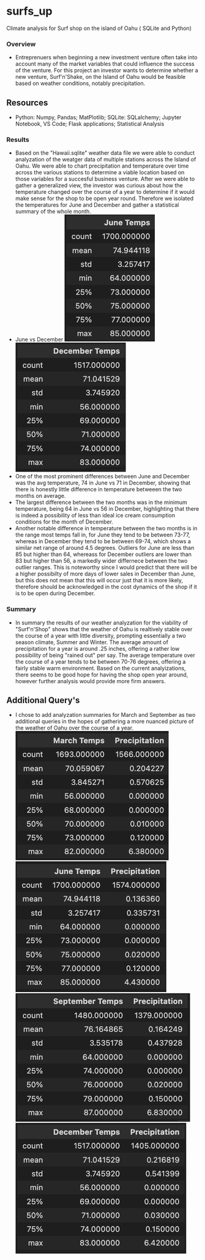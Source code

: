# surfs_up
Climate analysis for Surf shop on the island of Oahu ( SQLite and Python) 

### Overview
  - Entreprenuers when beginning a new investment venture often take into account many of the market variables that could influence the success of the venture. For this project an investor wants to determine whether a new venture, Surf'n'Shake, on the Island of Oahu would be feasible based on weather conditions, notably precipitation. 

## Resources
  - Python: Numpy, Pandas; MatPlotlib; SQLite: SQLalchemy; Jupyter Notebook, VS Code; Flask applications; Statistical Analysis
### Results
  - Based on the "Hawaii.sqlite" weather data file we were able to conduct analyzation of the weatger data of multiple stations across the Island of Oahu. We were able to chart precipitation and temperature over time across the various stations to determine a viable location based on those variables for a succesful business venture. After we were able to gather a generalized view, the investor was curious about how the temperature changed over the course of a year to determine if it would make sense for the shop to be open year round. Therefore we isolated the temperatures for June and December and gather a statistical summary of the whole month.
  - June vs December
![June Temp Summary](https://github.com/MichaelG-B/surfs_up/blob/dd51bff569e8533c8c530caa5ef9ef2aa05c7837/June%20Temp%20Summary.png)
![December Temp Summary](https://github.com/MichaelG-B/surfs_up/blob/dd51bff569e8533c8c530caa5ef9ef2aa05c7837/December%20Temp%20Summary.png)
  - One of the most prominent differences between June and December was the avg temperature, 74 in June vs 71 in December, showing that there is honestly little difference in temperature betweeen the two months on average.
  - The largest difference between the two months was in the minimum temperature, being 64 in June vs 56 in December, highlighting that there is indeed a possibility of less than ideal ice cream consumption conditions for the month of December.
  - Another notable difference in temperature between the two months is in the range most temps fall in, for June they tend to be between 73-77, whereas in December they tend to be between 69-74, which shows a similar net range of around 4.5 degrees. Outliers for June are less than 85 but higher than 64, whereass for December outliers are lower than 83 but higher than 56, a markedly wider differnece between the two outlier ranges. This is noteworthy since I would predict that there will be a higher possibilty of more days of lower sales in December than June, but this does not mean that this will occur just that it is more likely, therefore should be acknowledged in the cost dynamics of the shop if it is to be open during December.
### Summary
  - In summary the results of our weather analyzation for the viability of "Surf'n'Shop" shows that the weather of Oahu is realtively stable over the course of a year with little diversity, prompting essentially a two season climate, Summer and Winter. The average amount of precipitation for a year is around .25 inches, offering a rather low possibility of being "rained out" per say. The average temperature over the course of a year tends to be between 70-76 degrees, offering a fairly stable warm environment. Based on the current analyizations, there seems to be good hope for having the shop open year around, however further analysis would provide more firm answers.
## Additional Query's
  - I chose to add analyzation summaries for March and September as two additional queries in the hopes of gathering a more nuanced picture of the weather of Oahu over the course of a year.
![March Temp/Precip Summary](https://github.com/MichaelG-B/surfs_up/blob/dd51bff569e8533c8c530caa5ef9ef2aa05c7837/March%20Temp:Precip%20Summary.png)
![June Temp/Precip Summary](https://github.com/MichaelG-B/surfs_up/blob/dd51bff569e8533c8c530caa5ef9ef2aa05c7837/June%20Temp:Precip%20Summary.png)
![September Temp/Precip Summary](https://github.com/MichaelG-B/surfs_up/blob/0b9d0fbb6e812f4518039a76a4125ad0129780e0/September%20Temp:Precip%20Summary.png)
![December Temp/Precip Summary](https://github.com/MichaelG-B/surfs_up/blob/dd51bff569e8533c8c530caa5ef9ef2aa05c7837/December%20Temp:Precip%20Summary.png)
